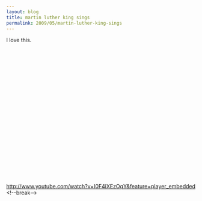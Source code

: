 ```yaml
---
layout: blog
title: martin luther king sings
permalink: 2009/05/martin-luther-king-sings
---
```


<p>I love this.</p>
<object width="425" height="344"><param name="movie" value="http://www.youtube.com/v/I0F4iXEzOqY&hl=en&fs=1" /><param name="allowFullScreen" value="true" /><param name="allowscriptaccess" value="always" /><embed src="http://www.youtube.com/v/I0F4iXEzOqY&hl=en&fs=1" type="application/x-shockwave-flash" allowscriptaccess="always" allowfullscreen="true" width="425" height="344"></embed></object><p>
<a href="http://www.youtube.com/watch?v=I0F4iXEzOqY&amp;feature=player_embedded" title="http://www.youtube.com/watch?v=I0F4iXEzOqY&amp;feature=player_embedded">http://www.youtube.com/watch?v=I0F4iXEzOqY&amp;feature=player_embedded</a><br />
&lt;!--break--></p>
